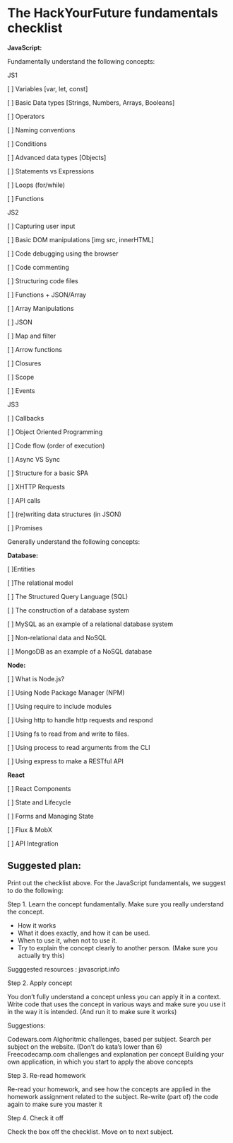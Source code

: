 
# The HackYourFuture fundamentals checklist # 

**JavaScript:**

Fundamentally understand the following concepts:

JS1

[ ] Variables [var, let, const] 

[ ] Basic Data types [Strings, Numbers, Arrays, Booleans] 

[ ] Operators 

[ ] Naming conventions 

[ ] Conditions 

[ ] Advanced data types [Objects] 

[ ] Statements vs Expressions 

[ ] Loops (for/while) 

[ ] Functions

JS2

[ ]	Capturing user input 

[ ] Basic DOM manipulations [img src, innerHTML] 

[ ] Code debugging using the browser 

[ ] Code commenting 

[ ] Structuring code files

[ ] Functions + JSON/Array

[ ] Array Manipulations 

[ ] JSON 

[ ] Map and filter 

[ ] Arrow functions 

[ ] Closures 

[ ] Scope 

[ ] Events

JS3

[ ]	Callbacks 

[ ]	Object Oriented Programming 

[ ]	Code flow (order of execution) 

[ ]	Async VS Sync 

[ ]	Structure for a basic SPA 

[ ]	XHTTP Requests 

[ ]	API calls 

[ ]	(re)writing data structures (in JSON) 

[ ]	Promises 


Generally understand the following concepts: 

**Database:**

[ ]Entities 

[ ]The relational model 

[ ]	The Structured Query Language (SQL) 

[ ]	The construction of a database system 

[ ]	MySQL as an example of a relational database system 

[ ]	Non-relational data and NoSQL 

[ ]	MongoDB as an example of a NoSQL database 

**Node:**

[ ]	What is Node.js? 

[ ]	Using Node Package Manager (NPM) 

[ ]	Using require to include modules 

[ ]	Using http to handle http requests and respond 

[ ]	Using fs to read from and write to files. 

[ ]	Using process to read arguments from the CLI 

[ ]	Using express to make a RESTful API 

**React**

[ ]	React Components 

[ ]	State and Lifecycle 

[ ]	Forms and Managing State 

[ ] Flux & MobX 

[ ]	API Integration 



## Suggested plan: ##

Print out the checklist above. For the JavaScript fundamentals, we suggest to do the following: 

Step 1. Learn the concept fundamentally. Make sure you really understand the concept. 

- How it works 
- What it does exactly, and how it can be used.  
- When to use it, when not to use it. 
- Try to explain the concept clearly to another person. (Make sure you actually try this) 

Sugggested resources :
javascript.info    

Step 2. Apply concept

You don’t fully understand a concept unless you can apply it in a context. 
Write code that uses the concept in various ways and make sure you use it in the way it is intended. (And run it to make sure it works) 

Suggestions:

Codewars.com Alghoritmic challenges, based per subject. Search per subject on the website. (Don’t do kata’s lower than 6) 
Freecodecamp.com challenges and explanation per concept 
Building your own application, in which you start to apply the above concepts


Step 3. Re-read homework

Re-read your homework, and see how the concepts are applied in the homework assignment related to the subject. Re-write (part of) the code again to make sure you master it 


Step 4. Check it off

Check the box off the checklist. Move on to next subject. 











